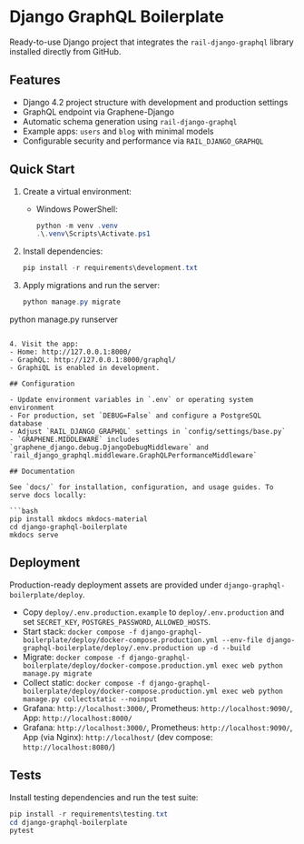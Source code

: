 # Django GraphQL Boilerplate

Ready-to-use Django project that integrates the `rail-django-graphql` library installed directly from GitHub.

## Features

- Django 4.2 project structure with development and production settings
- GraphQL endpoint via Graphene-Django
- Automatic schema generation using `rail-django-graphql`
- Example apps: `users` and `blog` with minimal models
 - Configurable security and performance via `RAIL_DJANGO_GRAPHQL`

## Quick Start

1. Create a virtual environment:
   - Windows PowerShell:
     ```powershell
     python -m venv .venv
     .\.venv\Scripts\Activate.ps1
     ```

2. Install dependencies:
   ```powershell
   pip install -r requirements\development.txt
   ```

3. Apply migrations and run the server:
   ```powershell
   python manage.py migrate
  python manage.py runserver
   ```

4. Visit the app:
   - Home: http://127.0.0.1:8000/
- GraphQL: http://127.0.0.1:8000/graphql/
   - GraphiQL is enabled in development.

## Configuration

- Update environment variables in `.env` or operating system environment
- For production, set `DEBUG=False` and configure a PostgreSQL database
- Adjust `RAIL_DJANGO_GRAPHQL` settings in `config/settings/base.py`
 - `GRAPHENE.MIDDLEWARE` includes `graphene_django.debug.DjangoDebugMiddleware` and `rail_django_graphql.middleware.GraphQLPerformanceMiddleware`

## Documentation

See `docs/` for installation, configuration, and usage guides. To serve docs locally:

```bash
pip install mkdocs mkdocs-material
cd django-graphql-boilerplate
mkdocs serve
```

## Deployment

Production-ready deployment assets are provided under `django-graphql-boilerplate/deploy`.

- Copy `deploy/.env.production.example` to `deploy/.env.production` and set `SECRET_KEY`, `POSTGRES_PASSWORD`, `ALLOWED_HOSTS`.
- Start stack: `docker compose -f django-graphql-boilerplate/deploy/docker-compose.production.yml --env-file django-graphql-boilerplate/deploy/.env.production up -d --build`
- Migrate: `docker compose -f django-graphql-boilerplate/deploy/docker-compose.production.yml exec web python manage.py migrate`
- Collect static: `docker compose -f django-graphql-boilerplate/deploy/docker-compose.production.yml exec web python manage.py collectstatic --noinput`
- Grafana: `http://localhost:3000/`, Prometheus: `http://localhost:9090/`, App: `http://localhost:8000/`
 - Grafana: `http://localhost:3000/`, Prometheus: `http://localhost:9090/`, App (via Nginx): `http://localhost/` (dev compose: `http://localhost:8080/`)

## Tests

Install testing dependencies and run the test suite:

```powershell
pip install -r requirements\testing.txt
cd django-graphql-boilerplate
pytest
```